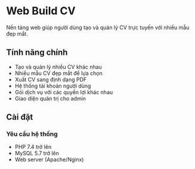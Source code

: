 # Web Build CV

Nền tảng web giúp người dùng tạo và quản lý CV trực tuyến với nhiều mẫu đẹp mắt.

## Tính năng chính

- Tạo và quản lý nhiều CV khác nhau
- Nhiều mẫu CV đẹp mắt để lựa chọn
- Xuất CV sang định dạng PDF
- Hệ thống tài khoản người dùng
- Gói dịch vụ với các quyền lợi khác nhau
- Giao diện quản trị cho admin

## Cài đặt

### Yêu cầu hệ thống

- PHP 7.4 trở lên
- MySQL 5.7 trở lên
- Web server (Apache/Nginx)
